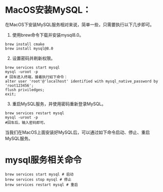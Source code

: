 # MacOS安装MySQL：

在MacOS下安装MySQL服务相对来说，简单一些，只需要执行以下几步即可。

1. 使用brew命令下载并安装mysql8.0。

```shell
brew install cmake
brew install mysql@8.0
```

2. 设置密码并刷新权限。

```shell
brew services start mysql
mysql -uroot -p
# 回车进入终端，接着执行如下命令：
alter user 'root'@'localhost' identified with mysql_native_password by 'root123456';
flush priviledges;
exit;
```

3. 重启MySQL服务，并使用密码重新登录MySQL。

```shell
brew services restart mysql
mysql -uroot -p
#回车后，输入密码即可。
```

当我们在MacOS上面安装好MySQL后，可以通过如下命令启动、停止、重启MySQL服务。

# mysql服务相关命令

```shell
brew services start mysql # 启动
brew services stop mysql # 停止
brew services restart mysql # 重启
```

